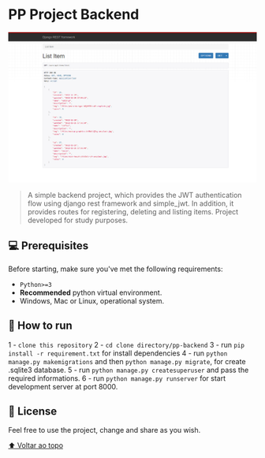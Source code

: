 <h1 id='project-name'>PP Project Backend</h1>

<img src="first-page.png" alt="exemplo imagem">

> A simple backend project, which provides the JWT authentication flow using django rest framework and simple_jwt. In addition, it provides routes for registering, deleting and listing items. Project developed for study purposes.

## 💻 Prerequisites

Before starting, make sure you've met the following requirements:

* `Python>=3` 
* **Recommended** python virtual environment. 
* Windows, Mac or Linux, operational system.

## 🚀 How to run

1 - `clone this repository`
2 - `cd clone directory/pp-backend`
3 - run `pip install -r requirement.txt` for install dependencies
4 - run `python manage.py makemigrations` and then `python manage.py migrate`, for create .sqlite3 database.
5 - run `python manage.py createsuperuser` and pass the required informations.
6 - run `python manage.py runserver` for start development server at port 8000. 

## 📝 License

Feel free to use the project, change and share as you wish.


[⬆ Voltar ao topo](#project-name)<br>